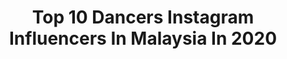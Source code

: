 ---
title: Top 10 Dancers Instagram Influencers In Malaysia In 2020
description: Identify the most popular Instagram accounts on inBeat.
platform: Instagram
profiles:
  - username: "jolynnnz_"
    fullname: >-
      JOLYN 🖤 졸린
    location: "Malaysia"
    followers: 3906
    engagement: 3554
    commentsToLikes: 0.024848
    avatar: "https://scontent-ams4-1.cdninstagram.com/v/t51.2885-19/s320x320/92133529_3052225644841444_6821237952513835008_n.jpg?_nc_ht=scontent-ams4-1.cdninstagram.com&_nc_ohc=i6Up2S3tzkkAX9kPadC&oh=91308d871d31d95accbad61de494de80&oe=5EB83DD0"
    verified: false
    hashtags: "#everglow, #blackpink, #blackpinkdance, #dontknowwhattodo"
  - username: "joycebii"
    fullname: >-
      yangyang
    location: "Malaysia"
    followers: 41504
    engagement: 543
    commentsToLikes: 0.008364
    avatar: "https://scontent-ams4-1.cdninstagram.com/v/t51.2885-19/s320x320/84339944_126318565381854_2815675534422310912_n.jpg?_nc_ht=scontent-ams4-1.cdninstagram.com&_nc_ohc=M4DTudH1WE4AX9J7Htr&oh=41a667047c6888e5ff9b17b92432c5e1&oe=5EB9DE42"
    verified: false
    hashtags: "#model, #curly, #stayathome, #black"
  - username: "half.god_"
    fullname: >-
      IBRAHIM BADSHA
    location: "Malaysia"
    followers: 4793
    engagement: 1453
    commentsToLikes: 0.061816
    avatar: "https://scontent-ams4-1.cdninstagram.com/v/t51.2885-19/s320x320/47586263_531853723978590_957791622702039040_n.jpg?_nc_ht=scontent-ams4-1.cdninstagram.com&_nc_ohc=NhJltzAbQecAX-6u8ws&oh=715413ed2b7f60e9d3195dcd3d68659d&oe=5EBC70FC"
    verified: false
    hashtags: "#southsideallies, #blight, #stylinonyou, #kidwave"
  - username: "armani_kowachee"
    fullname: >-
      ARMANI KOWACHEE こわち
    location: "Malaysia"
    followers: 32685
    engagement: 322
    commentsToLikes: 0.014601
    avatar: "https://scontent-ams4-1.cdninstagram.com/v/t51.2885-19/s320x320/39329115_1891543610893367_2784603894167109632_n.jpg?_nc_ht=scontent-ams4-1.cdninstagram.com&_nc_ohc=DEB4JkL4NjwAX9We7oz&oh=19f98392584f18023088151eadb9a128&oe=5EB83DF5"
    verified: false
    hashtags: "#crazydreams, #jdsportsmyjr, #armanikowachee, #stayhome"
  - username: "dong_0604"
    fullname: >-
      東東
    location: "Malaysia"
    followers: 34461
    engagement: 280
    commentsToLikes: 0.023973
    avatar: "https://scontent-lhr8-1.cdninstagram.com/v/t51.2885-19/s320x320/67884218_2412594872161007_5255183122797953024_n.jpg?_nc_ht=scontent-lhr8-1.cdninstagram.com&_nc_ohc=-VdlAy8PofwAX8s-Ecv&oh=268864987a07c6483e7c205a7e6c875d&oe=5EBBA92F"
    verified: false
    hashtags: "#solo, #dancecover, #711, #ameliesbagel"
  - username: "hanlibubu"
    fullname: >-
      Hanlibubu | 𝑀𝒾𝒸𝓇𝑜-𝒾𝓃𝒻𝓁𝓊𝑒𝓃𝒸𝑒𝓇
    location: "Malaysia"
    followers: 53481
    engagement: 205
    commentsToLikes: 0.068737
    avatar: "https://scontent-lhr8-1.cdninstagram.com/v/t51.2885-19/s320x320/92240805_258789245279625_3428562454118924288_n.jpg?_nc_ht=scontent-lhr8-1.cdninstagram.com&_nc_ohc=si13bQN_qgIAX--MAzf&oh=f59d21cd3110c711eb4c7032213cc2d3&oe=5EBCBA96"
    verified: false
    hashtags: "#successdiaries, #lovelife, #netflixparty, #sunday"
  - username: "dennisyin"
    fullname: >-
      Dennis Yin
    location: "Malaysia"
    followers: 105851
    engagement: 305
    commentsToLikes: 0.007488
    avatar: "https://scontent-ams4-1.cdninstagram.com/v/t51.2885-19/s320x320/15803133_1802488689967974_7676663578086080512_a.jpg?_nc_ht=scontent-ams4-1.cdninstagram.com&_nc_ohc=cggvuTtdhm0AX9mz24F&oh=81ba20584e75b6578ebc08ebe75983cb&oe=5EB89240"
    verified: true
    hashtags: "#lockdown, #natureneedsheroes, #thisiswhatireallyfeel, #e36owners"
  - username: "hawarizwana"
    fullname: >-
      HAWA RIZWANA REDZUAN
    location: "Malaysia"
    followers: 467055
    engagement: 179
    commentsToLikes: 0.007732
    avatar: "https://scontent-ams4-1.cdninstagram.com/v/t51.2885-19/s320x320/69482430_402158403770586_1356212593173200896_n.jpg?_nc_ht=scontent-ams4-1.cdninstagram.com&_nc_ohc=y7Qd1h2M8mAAX80MExx&oh=51d4ff812514eaaea4041eefeb6ec0e6&oe=5EB282D3"
    verified: true
    hashtags: "#ohmostwanted, #ohmostwantedlook, #anxiety, #mentalhealthawareness"
  - username: "hobartkho"
    fullname: >-
      Hobart Kho
    location: "Malaysia"
    followers: 10203
    engagement: 577
    commentsToLikes: 0.009710
    avatar: "https://scontent-lhr8-1.cdninstagram.com/v/t51.2885-19/s320x320/1209717_1117500891594637_1977540420_a.jpg?_nc_ht=scontent-lhr8-1.cdninstagram.com&_nc_ohc=umVJD13vyGsAX_lWyvA&oh=69d2b76921f92715496e48b30da413d7&oe=5EB17093"
    verified: false
    hashtags: "#welivetoexplore, #discoverearth, #picoftheday, #stayathome"
  - username: "alenamurang"
    fullname: >-
      Alena Murang
    location: "Malaysia"
    followers: 28321
    engagement: 303
    commentsToLikes: 0.019877
    avatar: "https://scontent-ams4-1.cdninstagram.com/v/t51.2885-19/s320x320/74605122_964551343923422_5176576038641074176_n.jpg?_nc_ht=scontent-ams4-1.cdninstagram.com&_nc_ohc=jcdh3h0aTpAAX-KLIKD&oh=b589be55c9f610fcc28ab204f71dbfb7&oe=5EB4F09F"
    verified: false
    hashtags: "#catlife, #panama, #travelgram, #ocean"
---